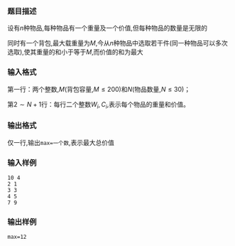 ### 题目描述
设有$n$种物品,每种物品有一个重量及一个价值,但每种物品的数量是无限的

同时有一个背包,最大载重量为$M$,今从$n$种物品中选取若干件(同一种物品可以多次选取),使其重量的和小于等于$M$,而价值的和为最大

### 输入格式
第一行：两个整数,$M$(背包容量,$M \leq 200$)和$N$(物品数量,$N \leq 30$)；

第$2 \sim N+1$行：每行二个整数$W_i,C_i$,表示每个物品的重量和价值。

### 输出格式
仅一行,输出`max=一个数`,表示最大总价值
### 输入样例
```
10 4
2 1
3 3
4 5
7 9
```
### 输出样例
```
max=12
```